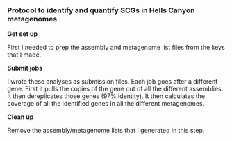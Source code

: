 ### Protocol to identify and quantify SCGs in Hells Canyon metagenomes

**Get set up**

First I needed to prep the assembly and metagenome list files from the keys that I made.

**Submit jobs**

I wrote these analyses as submission files.
Each job goes after a different gene.
First it pulls the copies of the gene out of all the different assemblies.
It then dereplicates those genes (97% identity).
It then calculates the coverage of all the identified genes in all the different metagenomes.



**Clean up**

Remove the assembly/metagenome lists that I generated in this step.
